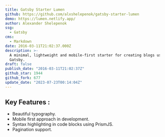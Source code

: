 ```yaml
---
title: Gatsby Starter Lumen
github: https://github.com/alxshelepenok/gatsby-starter-lumen
demo: https://lumen.netlify.app/
author: Alexander Shelepenok
ssg:
  - Gatsby
cms:
  - Markdown
date: 2016-03-11T21:02:37.000Z
description: >-
  A minimal, lightweight and mobile-first starter for creating blogs uses
  Gatsby.
draft: false
publish_date: "2016-03-11T21:02:37Z"
github_star: 1944
github_fork: 677
update_date: "2023-07-23T00:14:04Z"
---
```


## Key Features :

- Beautiful typography.
- Mobile first approach in development.
- Syntax highlighting in code blocks using PrismJS.
- Pagination support.
